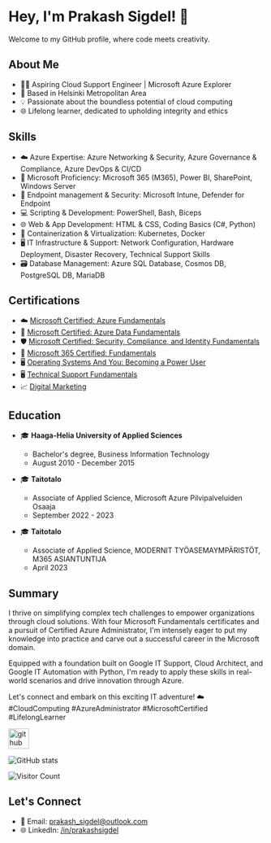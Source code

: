 # Hey, I'm Prakash Sigdel! 🚀

Welcome to my GitHub profile, where code meets creativity. 

<!--- ![Profile Banner](https://your-image-url.com/your-image.png) --->

## About Me
- 👨‍💻 Aspiring Cloud Support Engineer | Microsoft Azure Explorer
- 🌆 Based in Helsinki Metropolitan Area
- 💡 Passionate about the boundless potential of cloud computing
- 🌐 Lifelong learner, dedicated to upholding integrity and ethics

## Skills
- ☁️ Azure Expertise: Azure Networking & Security, Azure Governance & Compliance, Azure DevOps & CI/CD
- 💼 Microsoft Proficiency: Microsoft 365 (M365), Power BI, SharePoint, Windows Server
- 🔐 Endpoint management & Security: Microsoft Intune, Defender for Endpoint
- 💻 Scripting & Development: PowerShell, Bash, Biceps
- 🌐 Web & App Development: HTML & CSS, Coding Basics (C#, Python)
- 🐳 Containerization & Virtualization: Kubernetes, Docker
- 🖥️ IT Infrastructure & Support: Network Configuration, Hardware Deployment, Disaster Recovery, Technical Support Skills
- 🗃️ Database Management: Azure SQL Database, Cosmos DB, PostgreSQL DB, MariaDB

## Certifications
- ☁️ [Microsoft Certified: Azure Fundamentals](https://www.credly.com/badges/213ba548-09b8-4b7d-9af0-327f353987e0)
- 🔐 [Microsoft Certified: Azure Data Fundamentals](https://www.credly.com/badges/7ae8becc-2966-4d75-b603-cc8a23607d9d)
- 🛡️ [Microsoft Certified: Security, Compliance, and Identity Fundamentals](https://www.credly.com/badges/1f9221a9-63a7-4479-98ba-9f3edf8ad799)
- 💼 [Microsoft 365 Certified: Fundamentals](https://www.credly.com/badges/0744663d-227b-4424-b0ff-f94921ed8823)
- 🖥️ [Operating Systems And You: Becoming a Power User](https://coursera.org/share/1d042547b4cde2d052624b54ccdc99b0)
- 🖥️ [Technical Support Fundamentals](https://coursera.org/share/f1d8e3f220f7fd67a587f61692e113e2)
- 📈 [Digital Marketing](https://www.futurelearn.com/certificates/ty241w6)

## Education
- 🎓 **Haaga-Helia University of Applied Sciences**
  - Bachelor's degree, Business Information Technology
  - August 2010 - December 2015

- 🎓 **Taitotalo**
  - Associate of Applied Science, Microsoft Azure Pilvipalveluiden Osaaja
  - September 2022 - 2023

- 🎓 **Taitotalo**
  - Associate of Applied Science, MODERNIT TYÖASEMAYMPÄRISTÖT, M365 ASIANTUNTIJA
  - April 2023

## Summary
I thrive on simplifying complex tech challenges to empower organizations through cloud solutions. With four Microsoft Fundamentals certificates and a pursuit of Certified Azure Administrator, I'm intensely eager to put my knowledge into practice and carve out a successful career in the Microsoft domain.

Equipped with a foundation built on Google IT Support, Cloud Architect, and Google IT Automation with Python, I'm ready to apply these skills in real-world scenarios and drive innovation through Azure.

Let's connect and embark on this exciting IT adventure! ☁️ #CloudComputing #AzureAdministrator #MicrosoftCertified #LifelongLearner

[<img src='https://cdn.jsdelivr.net/npm/simple-icons@3.0.1/icons/github.svg' alt='github' height='40'>](https://github.com/PraCash)  

![GitHub stats](https://github-readme-stats.vercel.app/api?username=PraCash&show_icons=true)  

![Visitor Count](https://profile-counter.glitch.me/{PraCash}/count.svg)


## Let's Connect

- 📧 Email: prakash_sigdel@outlook.com
- 🌐 LinkedIn: [/in/prakashsigdel](https://www.linkedin.com/in/prakashsigdel)





